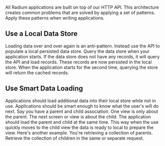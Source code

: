 All Radium applications are built on top of our HTTP API. This
architecture creates common problems that are solved by applying a set
of patterns. Apply these patterns when writing applications.

## Use a Local Data Store

Loading data over and over again is an anti-pattern. Instead use the API
to populate a local persisted data store. Query the data store when your
application starts. If the data store does not have any records, it will
query the API and load records. These records are now persisted in the
local store. When the application starts for the second time, querying
the store will return the cached records.

## Use Smart Data Loading

Applications should load additional data into their local store while
not in use. Applications should be smart enough to know what the user's
will do next. Say you have a parent and child association. One view is
only about the parent. The next screen or view is about the child. The
application should load the parent and child at the same time. This way
when the use quickly moves to the child view the data is ready to local
to prepare the view. Here's another example. You're retrieving a
collection of parents. Retrieve the collection of children in the same
or separate request.
